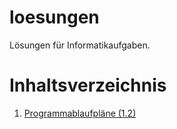 # loesungen
Lösungen für Informatikaufgaben. </br>

# Inhaltsverzeichnis
1. [Programmablaufpläne (1.2)](https://github.com/ah1m1/loesungen/tree/main/PAP)